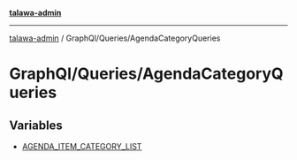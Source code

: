 [**talawa-admin**](../../../README.md)

***

[talawa-admin](../../../README.md) / GraphQl/Queries/AgendaCategoryQueries

# GraphQl/Queries/AgendaCategoryQueries

## Variables

- [AGENDA\_ITEM\_CATEGORY\_LIST](variables/AGENDA_ITEM_CATEGORY_LIST.md)
